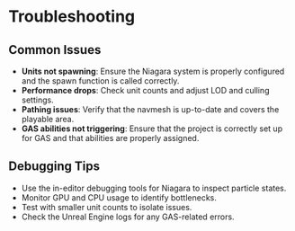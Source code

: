# Troubleshooting

## Common Issues
- **Units not spawning**: Ensure the Niagara system is properly configured and the spawn function is called correctly.
- **Performance drops**: Check unit counts and adjust LOD and culling settings.
- **Pathing issues**: Verify that the navmesh is up-to-date and covers the playable area.
- **GAS abilities not triggering**: Ensure that the project is correctly set up for GAS and that abilities are properly assigned.

## Debugging Tips
- Use the in-editor debugging tools for Niagara to inspect particle states.
- Monitor GPU and CPU usage to identify bottlenecks.
- Test with smaller unit counts to isolate issues.
- Check the Unreal Engine logs for any GAS-related errors.